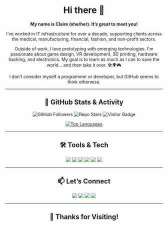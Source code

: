 <h1 align="center">Hi there 👋</h1>

<p align="center"><strong>My name is Claire (she/her). It’s great to meet you!</strong></p>

<p align="center">
I’ve worked in IT infrastructure for over a decade, supporting clients across the medical, manufacturing, financial, fashion, and non-profit sectors.
</p>

<p align="center">
Outside of work, I love prototyping with emerging technologies. I'm passionate about game design, VR development, 3D printing, hardware hacking, and electronics. My goal is to learn as much as I can to save the world... and then take it over. 🛠️🌍🎮
</p>

<p align="center">
I don’t consider myself a programmer or developer, but GitHub seems to think otherwise.
</p>

---

<h2 align="center">🚀 GitHub Stats & Activity</h2>

<p align="center">
  <img src="https://img.shields.io/github/followers/Makeea?label=Follow&style=social" alt="GitHub Followers" />
  <img src="https://img.shields.io/github/stars/Makeea/scripts?style=social" alt="Repo Stars" />
  <img src="https://visitor-badge.laobi.icu/badge?page_id=Makeea.Makeea" alt="Visitor Badge" />
</p>

<div align="center">
  <a target="_blank" href="https://github.com/anuraghazra/github-readme-stats">
    <img src="https://github-readme-stats.vercel.app/api/top-langs/?username=makeea&theme=tokyonight&layout=compact" alt="Top Languages">
  </a>
</div>

---

<h2 align="center">🛠️ Tools & Tech</h2>

<p align="center">
  <img src="https://img.shields.io/badge/Shell-Bash-informational?logo=gnu-bash&logoColor=white" />
  <img src="https://img.shields.io/badge/HTML5-orange?logo=html5&logoColor=white" />
  <img src="https://img.shields.io/badge/CSS3-blue?logo=css3&logoColor=white" />
  <img src="https://img.shields.io/badge/JavaScript-yellow?logo=javascript&logoColor=white" />
  <img src="https://img.shields.io/badge/React-20232A?logo=react&logoColor=61DAFB" />
  <img src="https://img.shields.io/badge/3D_Printing-orange?logo=octoprint&logoColor=white" />
</p>

---

<h2 align="center">📫 Let’s Connect</h2>

<p align="center">
  <a target="_blank" href="https://thangs.com/designer/Makeea"><img src="https://img.shields.io/badge/Thangs-Profile-blue?logo=thangs&logoColor=white" /></a>
  <a target="_blank" href="https://www.printables.com/@Makeea_30427"><img src="https://img.shields.io/badge/Printables-3D%20Models-orange?logo=prusa&logoColor=white" /></a>
  <a target="_blank" href="https://www.youtube.com/channel/UCqvmkz9L5ZWfvOvtjM-Kibg"><img src="https://img.shields.io/badge/YouTube-Channel-red?logo=youtube&logoColor=white" /></a>
  <a target="_blank" href="https://rosario.one"><img src="https://img.shields.io/badge/rosario.one-Website-lightgrey" /></a>
</p>

---

<h2 align="center">🙌 Thanks for Visiting!</h2>
